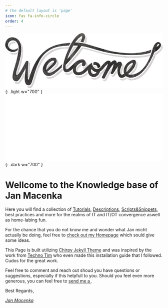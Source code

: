 ```yaml
---
# the default layout is 'page'
icon: fas fa-info-circle
order: 4
---
```


![Wellcome](/assets/img/banners/welcome-light.png){: .light w="700" }
![Wellcome](/assets/img/banners/welcome-dark.png){: .dark w="700" }
# Wellcome to the Knowledge base of Jan Macenka

Here you will find a collection of [Tutorials](/categories/tutorial/), [Descriptions](/categories/descriptions/), [Scripts&Snippets](/categorie/scripts-and-snippets), best practices and more for the realms of IT and IT/OT convergence aswell as home-labing fun.

For the chance that you do not know me and wonder what Jan micht actually be doing, feel free to [check out my Homepage](https://www.macenka.de) which sould give some ideas.

This Page is built utilizing [Chirpy Jekyll Theme](https://github.com/cotes2020/jekyll-theme-chirpy#chirpy-jekyll-theme) and was inspired by the work from [Techno Tim](https://www.youtube.com/@TechnoTim) who even made this installation guide that I followed. Cudos for the great work.

Feel free to comment and reach out shoud you have questions or suggestions, especially if this helpfull to you.
Should you feel even more generous, you can feel free to [send me a <i class="fas fa-coffee"></i>](https://ko-fi.com/macenkaj).

Best Regards,

[*Jan Macenka*](mailto:jan@macenka.de?subject=Question%20regarding%20knowledge.macenka.de&body=Hi%20Jan%2C%0D%0A%0D%0AI%20have%20the%20following%20question%2Fsuggestion%2Fcomplaint%20regarding%20knowledge.macenka.de%0D%0A%0D%0Axxx%0D%0A%0D%0ABest%20regards%2C%0D%0A%3CYOUR%20NAME%20GOES%20HERE%3E)